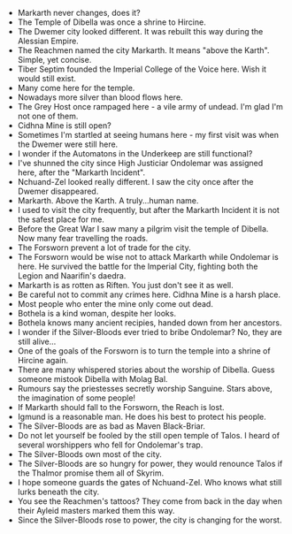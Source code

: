 - Markarth never changes, does it?
- The Temple of Dibella was once a shrine to Hircine.
- The Dwemer city looked different. It was rebuilt this way during the Alessian Empire.
- The Reachmen named the city Markarth. It means "above the Karth". Simple, yet concise.
- Tiber Septim founded the Imperial College of the Voice here. Wish it would still exist.
- Many come here for the temple.
- Nowadays more silver than blood flows here.
- The Grey Host once rampaged here - a vile army of undead. I'm glad I'm not one of them.
- Cidhna Mine is still open?
- Sometimes I'm startled at seeing humans here - my first visit was when the Dwemer were still here.
- I wonder if the Automatons in the Underkeep are still functional?
- I've shunned the city since High Justiciar Ondolemar was assigned here, after the "Markarth Incident".
- Nchuand-Zel looked really different. I saw the city once after the Dwemer disappeared.
- Markarth. Above the Karth. A truly...human name.
- I used to visit the city frequently, but after the Markarth Incident it is not the safest place for me.
- Before the Great War I saw many a pilgrim visit the temple of Dibella. Now many fear travelling the roads.
- The Forsworn prevent a lot of trade for the city.
- The Forsworn would be wise not to attack Markarth while Ondolemar is here. He survived the battle for the Imperial City, fighting both the Legion and Naarifin's daedra.
- Markarth is as rotten as Riften. You just don't see it as well.
- Be careful not to commit any crimes here. Cidhna Mine is a harsh place.
- Most people who enter the mine only come out dead.
- Bothela is a kind woman, despite her looks.
- Bothela knows many ancient recipies, handed down from her ancestors.
- I wonder if the Silver-Bloods ever tried to bribe Ondolemar? No, they are still alive...
- One of the goals of the Forsworn is to turn the temple into a shrine of Hircine again.
- There are many whispered stories about the worship of Dibella. Guess someone mistook Dibella with Molag Bal.
- Rumours say the priestesses secretly worship Sanguine. Stars above, the imagination of some people!
- If Markarth should fall to the Forsworn, the Reach is lost.
- Igmund is a reasonable man. He does his best to protect his people.
- The Silver-Bloods are as bad as Maven Black-Briar.
- Do not let yourself be fooled by the still open temple of Talos. I heard of several worshippers who fell for Ondolemar's trap.
- The Silver-Bloods own most of the city.
- The Silver-Bloods are so hungry for power, they would renounce Talos if the Thalmor promise them all of Skyrim.
- I hope someone guards the gates of Nchuand-Zel. Who knows what still lurks beneath the city.
- You see the Reachmen's tattoos? They come from back in the day when their Ayleid masters marked them this way.
- Since the Silver-Bloods rose to power, the city is changing for the worst.
